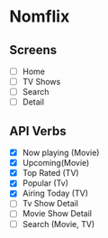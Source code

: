 # Nomflix

## Screens

- [ ] Home
- [ ] TV Shows
- [ ] Search
- [ ] Detail

## API Verbs

- [x] Now playing (Movie)
- [x] Upcoming(Movie)
- [x] Top Rated (TV)
- [x] Popular (Tv)
- [x] Airing Today (TV)
- [ ] Tv Show Detail
- [ ] Movie Show Detail
- [ ] Search (Movie, TV)